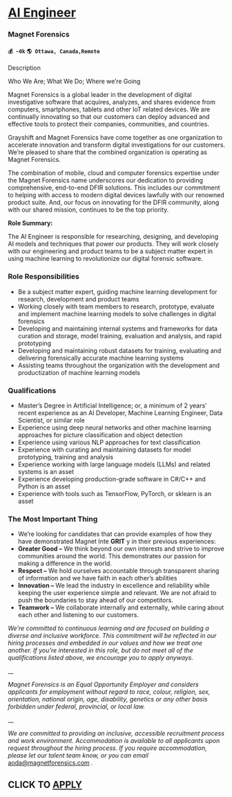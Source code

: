 # [AI Engineer](https://www.remotewlb.com/apply/ai-engineer-83399)  
### Magnet Forensics  
#### `💰 ~0k` `🌎 Ottawa, Canada,Remote`  

Description

Who We Are; What We Do; Where we’re Going

  

Magnet Forensics is a global leader in the development of digital investigative software that acquires, analyzes, and shares evidence from computers, smartphones, tablets and other IoT related devices. We are continually innovating so that our customers can deploy advanced and effective tools to protect their companies, communities, and countries.

  

Grayshift and Magnet Forensics have come together as one organization to accelerate innovation and transform digital investigations for our customers. We’re pleased to share that the combined organization is operating as Magnet Forensics.

The combination of mobile, cloud and computer forensics expertise under the Magnet Forensics name underscores our dedication to providing comprehensive, end-to-end DFIR solutions. This includes our commitment to helping with access to modern digital devices lawfully with our renowned product suite. And, our focus on innovating for the DFIR community, along with our shared mission, continues to be the top priority.

  

 **Role Summary:**

The AI Engineer is responsible for researching, designing, and developing AI models and techniques that power our products. They will work closely with our engineering and product teams to be a subject matter expert in using machine learning to revolutionize our digital forensic software.

### Role Responsibilities

  * Be a subject matter expert, guiding machine learning development for research, development and product teams
  * Working closely with team members to research, prototype, evaluate and implement machine learning models to solve challenges in digital forensics
  * Developing and maintaining internal systems and frameworks for data curation and storage, model training, evaluation and analysis, and rapid prototyping
  * Developing and maintaining robust datasets for training, evaluating and delivering forensically accurate machine learning systems
  * Assisting teams throughout the organization with the development and productization of machine learning models

### Qualifications

  * Master’s Degree in Artificial Intelligence; or, a minimum of 2 years’ recent experience as an AI Developer, Machine Learning Engineer, Data Scientist, or similar role
  * Experience using deep neural networks and other machine learning approaches for picture classification and object detection
  * Experience using various NLP approaches for text classification
  * Experience with curating and maintaining datasets for model prototyping, training and analysis
  * Experience working with large language models (LLMs) and related systems is an asset
  * Experience developing production-grade software in C#/C++ and Python is an asset
  * Experience with tools such as TensorFlow, PyTorch, or sklearn is an asset

### The Most Important Thing

  * We’re looking for candidates that can provide examples of how they have demonstrated Magnet Inte **GRIT** y in their previous experiences:
  *  **Greater Good –** We think beyond our own interests and strive to improve communities around the world. This demonstrates our passion for making a difference in the world.
  *  **Respect –** We hold ourselves accountable through transparent sharing of information and we have faith in each other’s abilities
  *  **Innovation –** We lead the industry in excellence and reliability while keeping the user experience simple and relevant. We are not afraid to push the boundaries to stay ahead of our competitors.
  *  **Teamwork –** We collaborate internally and externally, while caring about each other and listening to our customers.

 _We’re committed to continuous learning and are focused on building a diverse and inclusive workforce. This commitment will be reflected in our hiring processes and embedded in our values and how we treat one another. If you’re interested in this role, but do not meet all of the qualifications listed above, we encourage you to apply anyways._

 __

_Magnet Forensics is an Equal Opportunity Employer and considers applicants for employment without regard to race, colour, religion, sex, orientation, national origin, age, disability, genetics or any other basis forbidden under federal, provincial, or local law._

 __

_We are committed to providing an inclusive, accessible recruitment process and work environment. Accommodation is available to all applicants upon request throughout the hiring process. If you require accommodation, please let our talent team know, or you can email_ aoda@magnetforensics.com _._

  
## CLICK TO [APPLY](https://www.remotewlb.com/apply/ai-engineer-83399)

